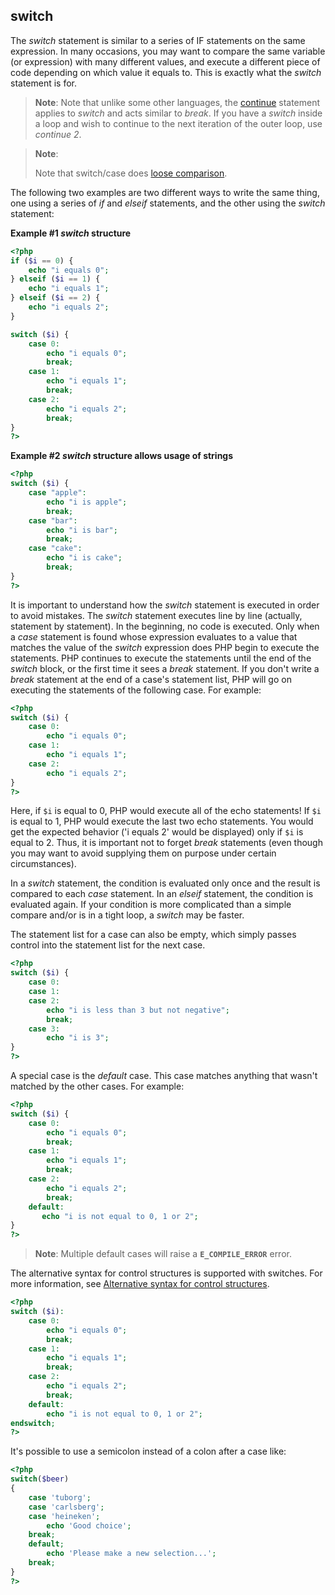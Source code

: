 switch
------

The *switch* statement is similar to a series of IF statements on the
same expression. In many occasions, you may want to compare the same
variable (or expression) with many different values, and execute a
different piece of code depending on which value it equals to. This is
exactly what the *switch* statement is for.

> **Note**: <span class="simpara"> Note that unlike some other
> languages, the
> <a href="/control-structures/continue.html" class="link">continue</a>
> statement applies to *switch* and acts similar to *break*. If you have
> a *switch* inside a loop and wish to continue to the next iteration of
> the outer loop, use *continue 2*. </span>

> **Note**:
>
> Note that switch/case does
> <a href="/types/comparisons.html#types.comparisions-loose" class="link">loose comparison</a>.

The following two examples are two different ways to write the same
thing, one using a series of *if* and *elseif* statements, and the other
using the *switch* statement:

**Example \#1 *switch* structure**

``` php
<?php
if ($i == 0) {
    echo "i equals 0";
} elseif ($i == 1) {
    echo "i equals 1";
} elseif ($i == 2) {
    echo "i equals 2";
}

switch ($i) {
    case 0:
        echo "i equals 0";
        break;
    case 1:
        echo "i equals 1";
        break;
    case 2:
        echo "i equals 2";
        break;
}
?>
```

**Example \#2 *switch* structure allows usage of <span
class="type">string</span>s**

``` php
<?php
switch ($i) {
    case "apple":
        echo "i is apple";
        break;
    case "bar":
        echo "i is bar";
        break;
    case "cake":
        echo "i is cake";
        break;
}
?>
```

It is important to understand how the *switch* statement is executed in
order to avoid mistakes. The *switch* statement executes line by line
(actually, statement by statement). In the beginning, no code is
executed. Only when a *case* statement is found whose expression
evaluates to a value that matches the value of the *switch* expression
does PHP begin to execute the statements. PHP continues to execute the
statements until the end of the *switch* block, or the first time it
sees a *break* statement. If you don't write a *break* statement at the
end of a case's statement list, PHP will go on executing the statements
of the following case. For example:

``` php
<?php
switch ($i) {
    case 0:
        echo "i equals 0";
    case 1:
        echo "i equals 1";
    case 2:
        echo "i equals 2";
}
?>
```

Here, if `$i` is equal to 0, PHP would execute all of the echo
statements! If `$i` is equal to 1, PHP would execute the last two echo
statements. You would get the expected behavior ('i equals 2' would be
displayed) only if `$i` is equal to 2. Thus, it is important not to
forget *break* statements (even though you may want to avoid supplying
them on purpose under certain circumstances).

In a *switch* statement, the condition is evaluated only once and the
result is compared to each *case* statement. In an *elseif* statement,
the condition is evaluated again. If your condition is more complicated
than a simple compare and/or is in a tight loop, a *switch* may be
faster.

The statement list for a case can also be empty, which simply passes
control into the statement list for the next case.

``` php
<?php
switch ($i) {
    case 0:
    case 1:
    case 2:
        echo "i is less than 3 but not negative";
        break;
    case 3:
        echo "i is 3";
}
?>
```

A special case is the *default* case. This case matches anything that
wasn't matched by the other cases. For example:

``` php
<?php
switch ($i) {
    case 0:
        echo "i equals 0";
        break;
    case 1:
        echo "i equals 1";
        break;
    case 2:
        echo "i equals 2";
        break;
    default:
       echo "i is not equal to 0, 1 or 2";
}
?>
```

> **Note**: <span class="simpara"> Multiple default cases will raise a
> **`E_COMPILE_ERROR`** error. </span>

The alternative syntax for control structures is supported with
switches. For more information, see
<a href="/control-structures/alternative-syntax.html" class="link">Alternative syntax for control structures</a>.

``` php
<?php
switch ($i):
    case 0:
        echo "i equals 0";
        break;
    case 1:
        echo "i equals 1";
        break;
    case 2:
        echo "i equals 2";
        break;
    default:
        echo "i is not equal to 0, 1 or 2";
endswitch;
?>
```

It's possible to use a semicolon instead of a colon after a case like:

``` php
<?php
switch($beer)
{
    case 'tuborg';
    case 'carlsberg';
    case 'heineken';
        echo 'Good choice';
    break;
    default;
        echo 'Please make a new selection...';
    break;
}
?>
```

